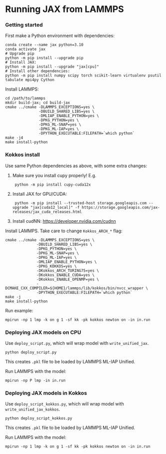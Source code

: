 # Running JAX from LAMMPS

### Getting started

First make a Python environment with dependencies:

    conda create --name jax python=3.10
    conda activate jax
    # Upgrade pip
    python -m pip install --upgrade pip
    # Install JAX:
    python -m pip install --upgrade "jax[cpu]"
    # Install other dependencies:
    python -m pip install numpy scipy torch scikit-learn virtualenv psutil tabulate mpi4py Cython

Install LAMMPS:

    cd /path/to/lammps
    mkdir build-jax; cd build-jax
    cmake ../cmake -DLAMMPS_EXCEPTIONS=yes \
                   -DBUILD_SHARED_LIBS=yes \
                   -DMLIAP_ENABLE_PYTHON=yes \
                   -DPKG_PYTHON=yes \
                   -DPKG_ML-SNAP=yes \
                   -DPKG_ML-IAP=yes \
                   -DPYTHON_EXECUTABLE:FILEPATH=`which python`
    make -j4
    make install-python

### Kokkos install

Use same Python dependencies as above, with some extra changes:

1. Make sure you install cupy properly! E.g. 

        python -m pip install cupy-cuda12x

2. Install JAX for GPU/CUDA:

        python -m pip install --trusted-host storage.googleapis.com --upgrade "jax[cuda12_local]" -f https://storage.googleapis.com/jax-releases/jax_cuda_releases.html

3. Install cudNN: https://developer.nvidia.com/cudnn

Install LAMMPS. Take care to change `Kokkos_ARCH_*` flag:

    cmake ../cmake -DLAMMPS_EXCEPTIONS=yes \
                  -DBUILD_SHARED_LIBS=yes \
                  -DPKG_PYTHON=yes \
                  -DPKG_ML-SNAP=yes \
                  -DPKG_ML-IAP=yes \
                  -DMLIAP_ENABLE_PYTHON=yes \
                  -DPKG_KOKKOS=yes \
                  -DKokkos_ARCH_TURING75=yes \
                  -DKokkos_ENABLE_CUDA=yes \
                  -DKokkos_ENABLE_OPENMP=yes \
                  -DCMAKE_CXX_COMPILER=${HOME}/lammps/lib/kokkos/bin/nvcc_wrapper \
                  -DPYTHON_EXECUTABLE:FILEPATH=`which python`
    make -j
    make install-python

Run example:

    mpirun -np 1 lmp -k on g 1 -sf kk -pk kokkos newton on -in in.run

### Deploying JAX models on CPU

Use `deploy_script.py`, which will wrap model with `write_unified_jax`.

    python deploy_script.py

This creates `.pkl` file to be loaded by LAMMPS ML-IAP Unified.

Run LAMMPS with the model:

    mpirun -np P lmp -in in.run

### Deploying JAX models in Kokkos

Use `deploy_script_kokkos.py`, which will wrap model with `write_unified_jax_kokkos`.

    python deploy_script_kokkos.py

This creates `.pkl` file to be loaded by LAMMPS ML-IAP Unified.

Run LAMMPS with the model:

    mpirun -np 1 lmp -k on g 1 -sf kk -pk kokkos newton on -in in.run